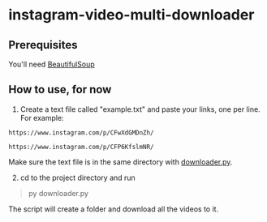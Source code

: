 # instagram-video-multi-downloader

## Prerequisites
You'll need [BeautifulSoup](https://www.crummy.com/software/BeautifulSoup/bs4/doc/#installing-beautiful-soup)

## How to use, for now

1. Create a text file called "example.txt" and paste your links, one per line. For example:
```
https://www.instagram.com/p/CFwXdGMDnZh/

https://www.instagram.com/p/CFP6KfslmNR/
```

Make sure the text file is in the same directory with [downloader.py](https://github.com/nitaicaro/instagram-video-multi-downloader/blob/master/downloader.py).

2. cd to the project directory and run 
>py downloader.py

The script will create a folder and download all the videos to it.